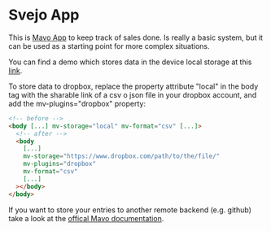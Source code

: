 # Svejo App

This is [Mavo App]([https://mavo.io/]) to keep track of sales done. Is really a basic system, but it can be used as a starting point for more complex situations.

You can find a demo which stores data in the device local storage at this [link](https://svejodemo.netlify.app/).

To store data to dropbox, replace the property attribute "local" in the body tag with the sharable link of a csv o json file in your dropbox account, and add the mv-plugins="dropbox" property:

```html
<!-- before -->
<body [...] mv-storage="local" mv-format="csv" [...]>
  <!-- after -->
  <body
    [...]
    mv-storage="https://www.dropbox.com/path/to/the/file/"
    mv-plugins="dropbox"
    mv-format="csv"
    [...]
  ></body>
</body>
```

If you want to store your entries to another remote backend (e.g. github) take a look at the [offical Mavo documentation](https://mavo.io/docs/storage).
